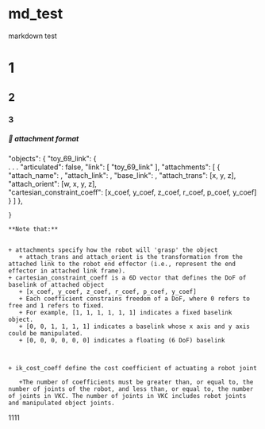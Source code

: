# md_test
markdown test


# 1
## 2
### 3
##### 🚀 attachment format
  "objects": {
  "toy_69_link": {            
            .
            .
            .
            "articulated": false,
            "link": [
                "toy_69_link"
            ],
            "attachments": [
                {
                    "attach_name": <attachment-name-id-str>,
                    "attach_link": <attach-locaction-link-str>,
                    "base_link": <attach-object-base-link-str>,
                    "attach_trans": [x, y, z],
                    "attach_orient": [w, x, y, z],  
                    "cartesian_constraint_coeff": [x_coef, y_coef, z_coef, r_coef, p_coef, y_coef]
                }
            ]
        },
        
    }    
    
    **Note that:**


    + attachments specify how the robot will 'grasp' the object
       + attach_trans and attach_orient is the transformation from the attached link to the robot end effector (i.e., represent the end effector in attached link frame).
    + cartesian_constraint_coeff is a 6D vector that defines the DoF of baselink of attached object
       + [x_coef, y_coef, z_coef, r_coef, p_coef, y_coef]
       + Each coefficient constrains freedom of a DoF, where 0 refers to free and 1 refers to fixed.
       + For example, [1, 1, 1, 1, 1, 1] indicates a fixed baselink object.
       + [0, 0, 1, 1, 1, 1] indicates a baselink whose x axis and y axis could be manipulated.
       + [0, 0, 0, 0, 0, 0] indicates a floating (6 DoF) baselink



    + ik_cost_coeff define the cost coefficient of actuating a robot joint

       +The number of coefficients must be greater than, or equal to, the number of joints of the robot, and less than, or equal to, the number of joints in VKC. The number of joints in VKC includes robot joints and manipulated object joints.

1111
